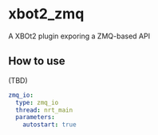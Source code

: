 # xbot2_zmq
A XBOt2 plugin exporing a ZMQ-based API


## How to use
(TBD)
```yaml
zmq_io:
  type: zmq_io
  thread: nrt_main
  parameters:
    autostart: true
```
